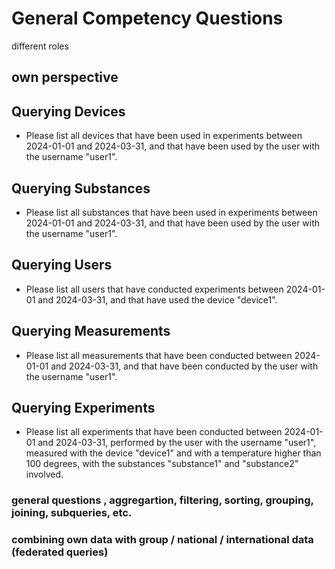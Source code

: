 # General Competency Questions

different roles

## own perspective

## Querying Devices

- Please list all devices that have been used in experiments between 2024-01-01 and 2024-03-31, and that have been used by the user with the username "user1".

## Querying Substances

- Please list all substances that have been used in experiments between 2024-01-01 and 2024-03-31, and that have been used by the user with the username "user1".

## Querying Users

- Please list all users that have conducted experiments between 2024-01-01 and 2024-03-31, and that have used the device "device1".

## Querying Measurements

- Please list all measurements that have been conducted between 2024-01-01 and 2024-03-31, and that have been conducted by the user with the username "user1".


## Querying Experiments

- Please list all experiments that have been conducted between 2024-01-01 and 2024-03-31, performed by the user with the username "user1", measured with the device "device1" and with a temperature higher than 100 degrees, with the substances "substance1" and "substance2" involved.


### general questions , aggregartion, filtering, sorting, grouping, joining, subqueries, etc.

### combining own data with group / national / international data (federated queries)

